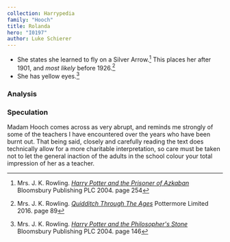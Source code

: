```yaml
---
collection: Harrypedia
family: "Hooch"
title: Rolanda
hero: "I0197"
author: Luke Schierer
---
```



* She states she learned to fly on a Silver Arrow.[^221108-1] This places her after 1901, and *most likely* before 1926.[^221108-2]
* She has yellow eyes.[^221108-3]

### Analysis


[^221108-3]: Mrs. J. K. Rowling.
  _[Harry Potter and the Philosopher's Stone](https://www.librarything.com/work/5403381/book/225886281)_
  Bloomsbury Publishing PLC 2004. page 146

[^221108-2]: Mrs. J. K. Rowling.
   _[Quidditch Through The Ages](https://www.librarything.com/work/3196299/book/229019631)_
   Pottermore Limited 2016. page 89

[^221108-1]: Mrs. J. K. Rowling.
    _[Harry Potter and the Prisoner of Azkaban](https://www.librarything.com/work/2742161/book/225886376)_
    Bloomsbury Publishing PLC 2004. page 254

### Speculation

Madam Hooch comes across as very abrupt, and reminds me strongly of some of the
teachers I have encountered over the years who have been burnt out.  That being
said, closely and carefully reading the text does technically allow for a more
charitable interpretation, so care must be taken not to let the general
inaction of the adults in the school colour your total impression of her as a
teacher. 
